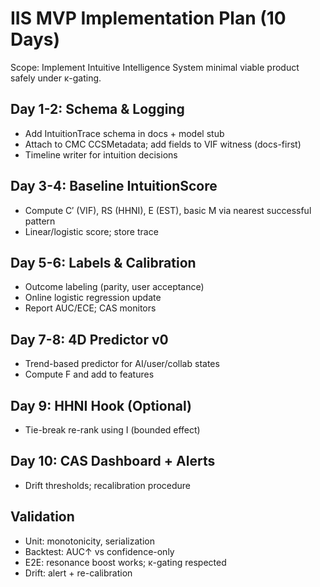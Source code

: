 # IIS MVP Implementation Plan (10 Days)

Scope: Implement Intuitive Intelligence System minimal viable product safely under κ-gating.

## Day 1-2: Schema & Logging
- Add IntuitionTrace schema in docs + model stub
- Attach to CMC CCSMetadata; add fields to VIF witness (docs-first)
- Timeline writer for intuition decisions

## Day 3-4: Baseline IntuitionScore
- Compute C′ (VIF), RS (HHNI), E (EST), basic M via nearest successful pattern
- Linear/logistic score; store trace

## Day 5-6: Labels & Calibration
- Outcome labeling (parity, user acceptance)
- Online logistic regression update
- Report AUC/ECE; CAS monitors

## Day 7-8: 4D Predictor v0
- Trend-based predictor for AI/user/collab states
- Compute F and add to features

## Day 9: HHNI Hook (Optional)
- Tie-break re-rank using I (bounded effect)

## Day 10: CAS Dashboard + Alerts
- Drift thresholds; recalibration procedure

## Validation
- Unit: monotonicity, serialization
- Backtest: AUC↑ vs confidence-only
- E2E: resonance boost works; κ-gating respected
- Drift: alert + re-calibration

